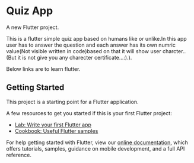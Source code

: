# Quiz App

A new Flutter project.

This is a flutter simple quiz app based on humans like or unlike.In this app user has to answer the question and each answer has its own numric value(Not visible written in code)based on that it will show user charcter..(But it is not give you any charecter certificate...:).).


Below links are to learn flutter.

## Getting Started

This project is a starting point for a Flutter application.

A few resources to get you started if this is your first Flutter project:

- [Lab: Write your first Flutter app](https://flutter.dev/docs/get-started/codelab)
- [Cookbook: Useful Flutter samples](https://flutter.dev/docs/cookbook)

For help getting started with Flutter, view our
[online documentation](https://flutter.dev/docs), which offers tutorials,
samples, guidance on mobile development, and a full API reference.
